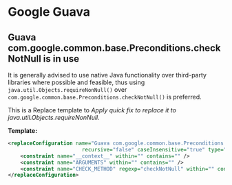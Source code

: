 # Google Guava

## Guava com.google.common.base.Preconditions.checkNotNull is in use

It is generally advised to use native Java functionality over third-party libraries where possible and feasible,
thus using `java.util.Objects.requireNonNull()` over `com.google.common.base.Preconditions.checkNotNull()` is preferred.

This is a Replace template to *Apply quick fix to replace it to java.util.Objects.requireNonNull.*

**Template:**

```xml
<replaceConfiguration name="Guava com.google.common.base.Preconditions.checkNotNull is in use. Apply quick fix to replace it to java.util.Objects.requireNonNull." created="1521563590516" text="com.google.common.base.Preconditions.$CHECK_METHOD$($ARGUMENTS$)"
                        recursive="false" caseInsensitive="true" type="JAVA" reformatAccordingToStyle="true" shortenFQN="true" useStaticImport="true" replacement="java.util.Objects.requireNonNull($ARGUMENTS$)">
    <constraint name="__context__" within="" contains="" />
    <constraint name="ARGUMENTS" within="" contains="" />
    <constraint name="CHECK_METHOD" regexp="checkNotNull" within="" contains="" />
</replaceConfiguration>
```
